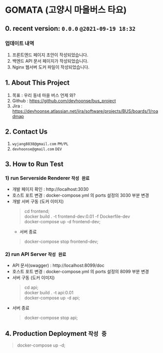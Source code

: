 # GOMATA (고양시 마을버스 타요)

## 0. recent version: `0.0.0` `@2021-09-19 18:32`
### 업데이트 내역
   1. 프론트엔드 페이지 초안이 작성되었습니다.
   2. 백엔드 API 문서 페이지가 작성되었습니다.
   3. Nginx 웹서버 도커 파일이 작성되었습니다.

## 1. About This Project
   1. 목표 : 우리 동네 마을 버스 언제 와?
   2. Github : https://github.com/devhoonse/bus_project
   3. Jira : https://devhoonse.atlassian.net/jira/software/projects/BUS/boards/1/roadmap

## 2. Contact Us
   1. `wyjang8838@gmail.com` `PM/PL`
   2. `devhoonse@gmail.com` `DEV`

## 3. How to Run Test
   ### 1) run Serverside Renderer `작성 완료`
   - 개발 페이지 확인 : http://localhost:3030
   - 호스트 포트 변경 : docker-compose.yml 의 ports 설정의 3030 부분 변경
   - 개발 서버 구동 (도커 이미지)
      > cd frontend; \
        docker build . -t frontend-dev:0.01 -f Dockerfile-dev \
        docker-compose up -d frontend-dev;
     - 서버 종료
      > docker-compose stop frontend-dev;
    
   ### 2) run API Server `작성 완료`
   - API 문서(swagger) : http://localhost:8099/doc 
   - 호스트 포트 변경 : docker-compose.yml 의 ports 설정의 8099 부분 변경
   - 서버 구동 (도커 이미지)
      > cd api; \
        docker build . -t api:0.01 \
        docker-compose up -d api;
   - 서버 종료
     > docker-compose stop api;
   

## 4. Production Deployment `작성 중`
> docker-compose up -d;